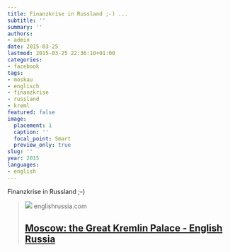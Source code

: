 ```yaml
---
title: Finanzkrise in Russland ;-) ...
subtitle: ''
summary: ''
authors:
- admin
date: 2015-03-25
lastmod: 2015-03-25 22:36:10+01:00
categories:
- facebook
tags:
- moskau
- englisch
- finanzkrise
- russland
- kreml
featured: false
image:
  placement: 1
  caption: ''
  focal_point: Smart
  preview_only: true
slug: ''
year: 2015
languages:
- english
---
```


Finanzkrise in Russland ;-)
> [![](http://media.englishrussia.com/022013/bigkrl/bigkrmpal001-67.jpg)](http://englishrussia.com/2015/03/24/moscow-the-great-kremlin-palace/)
> englishrussia.com
> ## [Moscow: the Great Kremlin Palace - English Russia](http://englishrussia.com/2015/03/24/moscow-the-great-kremlin-palace/)
>